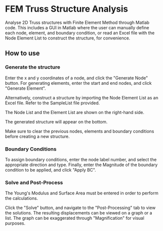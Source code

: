 # FEM Truss Structure Analysis
Analyse 2D Truss structures with Finite Element Method through Matlab code. 
This includes a GUI in Matlab where the user can manually define each node, element, and boundary condition, 
or read an Excel file with the Node Element List to construct the structure, for convenience.

## How to use
### Generate the structure
Enter the x and y coordinates of a node, and click the "Generate Node" button. 
For generating elements, enter the start and end nodes, and click "Generate Element".

Alternatively, construct a structure by importing the Node Element List as an Excel file.
Refer to the SampleList file provided.

The Node List and the Element List are shown on the right-hand side.

The generated structure will appear on the bottom.

Make sure to clear the previous nodes, elements and boundary conditions before creating a new structure.

### Boundary Conditions
To assign boundary conditions, enter the node label number, and select the appropriate direction and type. 
Finally, enter the Magnitude of the boundary condition to be applied, and click "Apply BC".

### Solve and Post-Process
The Young's Modulus and Surface Area must be entered in order to perform the calculations.

Click the "Solve" button, and navigate to the "Post-Processing" tab to view the solutions. The resulting displacements can be viewed on a graph or a list. 
The graph can be exaggerated through "Magnification" for visual purposes. 
